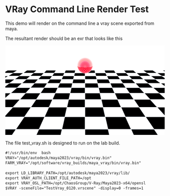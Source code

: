 # VRay Command Line Render Test

This demo will render on the command line a vray scene exported from maya. 

The resultant render should be an exr that looks like this

![](VRayTest.0001.png)

The file test_vray.sh is designed to run on the lab build.

```
#!/usr/bin/env  bash
VRAY="/opt/autodesk/maya2023/vray/bin/vray.bin"
FARM_VRAY="/opt/software/vray_builds/maya_vray/bin/vray.bin"

export LD_LIBRARY_PATH=/opt/autodesk/maya2023/vray/lib/
export VRAY_AUTH_CLIENT_FILE_PATH=/opt
export VRAY_OSL_PATH=/opt/ChaosGroup/V-Ray/Maya2023-x64/opensl
$VRAY -sceneFile="TestVray_0120.vrscene" -display=0 -frames=1
```


